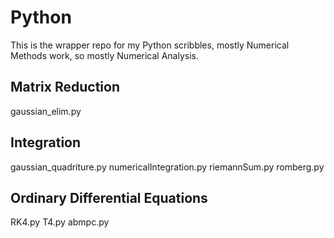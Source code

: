# Python

This is the wrapper repo for my Python scribbles, mostly Numerical Methods work, so mostly Numerical Analysis.

## Matrix Reduction

gaussian_elim.py

## Integration

gaussian_quadriture.py
numericalIntegration.py
riemannSum.py
romberg.py

## Ordinary Differential Equations

RK4.py
T4.py
abmpc.py